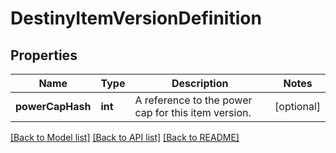 # DestinyItemVersionDefinition

## Properties
Name | Type | Description | Notes
------------ | ------------- | ------------- | -------------
**powerCapHash** | **int** | A reference to the power cap for this item version. | [optional] 

[[Back to Model list]](../README.md#documentation-for-models) [[Back to API list]](../README.md#documentation-for-api-endpoints) [[Back to README]](../README.md)


